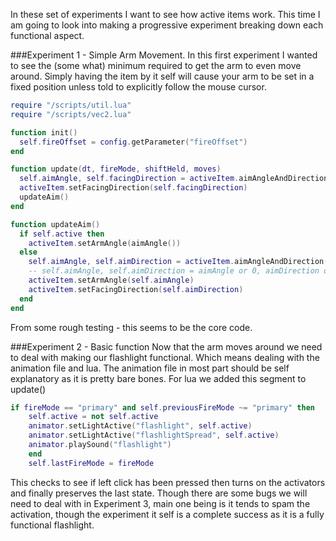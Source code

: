 In these set of experiments I want to see how active items work.
This time I am going to look into making a progressive experiment breaking down each functional aspect.

###Experiment 1 - Simple Arm Movement.
In this first experiment I wanted to see the (some what) minimum required to get the arm to even move around.
Simply having the item by it self will cause your arm to be set in a fixed position unless told to explicitly follow the mouse cursor.

```lua
require "/scripts/util.lua"
require "/scripts/vec2.lua"

function init()
  self.fireOffset = config.getParameter("fireOffset")
end

function update(dt, fireMode, shiftHeld, moves)
  self.aimAngle, self.facingDirection = activeItem.aimAngleAndDirection(self.fireOffset[2], activeItem.ownerAimPosition())
  activeItem.setFacingDirection(self.facingDirection)
  updateAim()
end

function updateAim()
  if self.active then
    activeItem.setArmAngle(aimAngle())
  else
    self.aimAngle, self.aimDirection = activeItem.aimAngleAndDirection(0, activeItem.ownerAimPosition())
    -- self.aimAngle, self.aimDirection = aimAngle or 0, aimDirection or 0
    activeItem.setArmAngle(self.aimAngle)
    activeItem.setFacingDirection(self.aimDirection)
  end
end
```

From some rough testing - this seems to be the core code.

###Experiment 2 - Basic function
Now that the arm moves around we need to deal with making our flashlight functional. Which means dealing with the animation file and lua.
The animation file in most part should be self explanatory as it is pretty bare bones.
For lua we added this segment to update()

```lua
if fireMode == "primary" and self.previousFireMode ~= "primary" then
    self.active = not self.active
    animator.setLightActive("flashlight", self.active)
    animator.setLightActive("flashlightSpread", self.active)
    animator.playSound("flashlight")
    end
    self.lastFireMode = fireMode
  ```  

This checks to see if left click has been pressed then turns on the activators and finally preserves the last state.
Though there are some bugs we will need to deal with in Experiment 3, main one being is it tends to spam the activation, though
the experiment it self is a complete success as it is a fully functional flashlight. 
